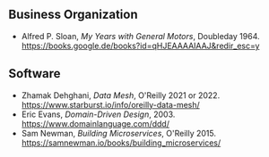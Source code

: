 ## Business Organization

* Alfred P. Sloan, *My Years with General Motors*, Doubleday 1964. https://books.google.de/books?id=qHJEAAAAIAAJ&redir_esc=y

## Software

* Zhamak Dehghani, *Data Mesh*, O'Reilly 2021 or 2022. https://www.starburst.io/info/oreilly-data-mesh/
* Eric Evans, *Domain-Driven Design*, 2003. https://www.domainlanguage.com/ddd/
* Sam Newman, *Building Microservices*, O'Reilly 2015. https://samnewman.io/books/building_microservices/
